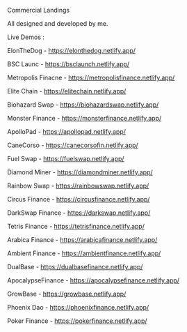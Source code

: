 Commercial Landings 

All designed and developed by me.


Live Demos :

ElonTheDog - https://elonthedog.netlify.app/

BSC Launc - https://bsclaunch.netlify.app/

Metropolis Finacne - https://metropolisfinance.netlify.app/

Elite Chain - https://elitechain.netlify.app/ 

Biohazard Swap - https://biohazardswap.netlify.app/

Monster Finance - https://monsterfinance.netlify.app/

ApolloPad - https://apollopad.netlify.app/

CaneCorso - https://canecorsofin.netlify.app/


Fuel Swap  -  https://fuelswap.netlify.app/

Diamond Miner - https://diamondminer.netlify.app/

Rainbow Swap - https://rainbowswap.netlify.app/

Circus Finance - https://circusfinance.netlify.app/

DarkSwap Finance - https://darkswap.netlify.app/

Tetris Finance - https://tetrisfinance.netlify.app/

Arabica Finance - https://arabicafinance.netlify.app/


Ambient Finance - https://ambientfinance.netlify.app/  

DualBase - https://dualbasefinance.netlify.app/

ApocalypseFinance - https://apocalypsefinance.netlify.app/  

GrowBase - https://growbase.netlify.app/

Phoenix Dao - https://phoenixfinance.netlify.app/

Poker Finance - https://pokerfinance.netlify.app/ 




